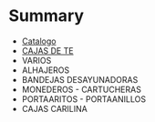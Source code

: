 # Summary

* [Catalogo](README.md)
* [CAJAS DE TE](cajas_de_te.md)
* VARIOS
* ALHAJEROS
* BANDEJAS DESAYUNADORAS
* MONEDEROS - CARTUCHERAS
* PORTAARITOS - PORTAANILLOS
* CAJAS CARILINA

